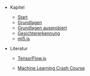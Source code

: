* Kapitel
  * [Start](index.md)
  * [Grundlagen](grundlagen.md)
  * [Grundlagen ausprobiert](tensorflowjs.md)
  * [Gesichtererkennung](gesichtererkennung.md)
  * [ml5.js](ml5js.md)



* Literatur

  * [ TensorFlow.js](https://js.tensorflow.org/)

  * [Machine Learning Crash Course](https://developers.google.com/machine-learning/crash-course/)